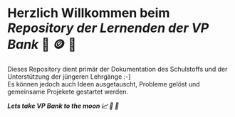 <h1> Herzlich Willkommen beim <b> <i> Repository der Lernenden der VP Bank  </i> </b> 🏦 🪙 👾 </h1>

Dieses Repository dient primär der Dokumentation des Schulstoffs und der Unterstützung der jüngeren Lehrgänge :-] <br> 
Es können jedoch auch Ideen ausgetauscht, Probleme gelöst und gemeinsame Projekete gestartet werden.

<b> <i> Lets take VP Bank to the moon 📈 🚀 🌙 </b> </i> 


